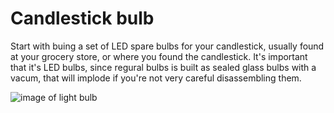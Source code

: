 # Candlestick bulb

Start with buing a set of LED spare bulbs for your candlestick, usually found at your grocery store, or where you found the candlestick.
It's important that it's LED bulbs, since regural bulbs is built as sealed glass bulbs with a vacum, that will implode if you're not very careful disassembling them.

![image of light bulb](/images/bulb.jpg)
